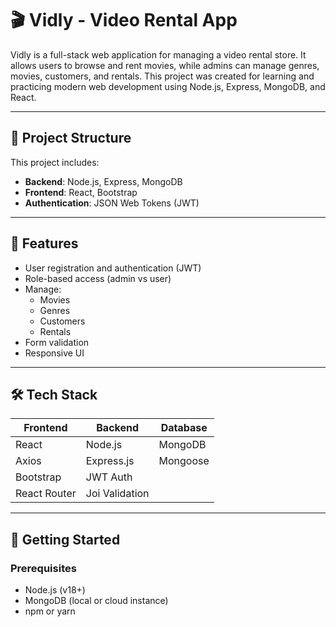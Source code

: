 # 🎬 Vidly - Video Rental App

Vidly is a full-stack web application for managing a video rental store. It allows users to browse and rent movies, while admins can manage genres, movies, customers, and rentals. This project was created for learning and practicing modern web development using Node.js, Express, MongoDB, and React.

---

## 📁 Project Structure

This project includes:

- **Backend**: Node.js, Express, MongoDB
- **Frontend**: React, Bootstrap
- **Authentication**: JSON Web Tokens (JWT)

---

## 🚀 Features

- User registration and authentication (JWT)
- Role-based access (admin vs user)
- Manage:
  - Movies
  - Genres
  - Customers
  - Rentals
- Form validation
- Responsive UI

---

## 🛠 Tech Stack

| Frontend        | Backend         | Database |
|-----------------|-----------------|----------|
| React           | Node.js         | MongoDB  |
| Axios           | Express.js      | Mongoose |
| Bootstrap       | JWT Auth        |          |
| React Router    | Joi Validation  |          |

---

## 🧩 Getting Started

### Prerequisites

- Node.js (v18+)
- MongoDB (local or cloud instance)
- npm or yarn


